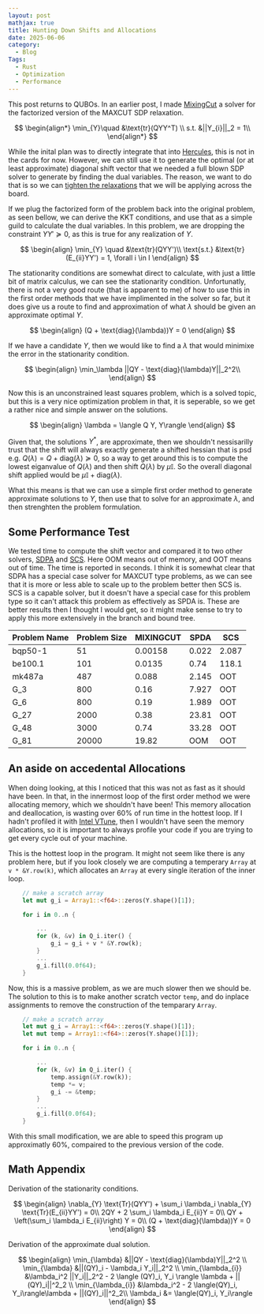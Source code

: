 ```yaml
---
layout: post
mathjax: true
title: Hunting Down Shifts and Allocations
date: 2025-06-06
category:
  - Blog
Tags:
  - Rust
  - Optimization
  - Performance
---
```


This post returns to QUBOs. In an earlier post, I made [MixingCut](https://github.com/DKenefake/MixingCut) a solver for the factorized version of the MAXCUT SDP relaxation. 

$$
\begin{align*}
\min_{Y}\quad &\text{tr}(QYY^T) \\
s.t. &||Y_{i}||_2 = 1\\
\end{align*}
$$

While the inital plan was to directly integrate that into [Hercules](https://github.com/DKenefake/hercules/), this is not in the cards for now. However, we can still use it to generate the optimal (or at least approximate) diagonal shift vector that we needed a full blown SDP solver to generate by finding the dual variables. The reason, we want to do that is so we can [tighten the relaxations](https://dkenefake.github.io/blog/bb5) that we will be applying across the board. 

If we plug the factorized form of the problem back into the original problem, as seen bellow, we can derive the KKT conditions, and use that as a simple guild to calculate the dual variables. In this problem, we are dropping the constraint $YY' \succeq 0$, as this is true for any realization of $Y$.

$$
\begin{align}
    \min_{Y} \quad &\text{tr}(QYY')\\
    \text{s.t.} &\text{tr}(E_{ii}YY') = 1, \forall i \in I
\end{align}
$$

The stationarity conditions are somewhat direct to calculate, with just a little bit of matrix calculus, we can see the stationarity condition. Unfortunatly, there is not a very good route (that is apparent to me) of how to use this in the first order methods that we have implimented in the solver so far, but it does give us a route to find and approximation of what $\lambda$ should be given an approximate optimal $Y$.

$$
\begin{align}
    (Q + \text{diag}(\lambda))Y = 0
\end{align}
$$

If we have a candidate $Y$, then we would like to find a $\lambda$ that would minimixe the error in the stationarity condition.

$$
\begin{align}
    \min_\lambda ||QY - \text{diag}(\lambda)Y||_2^2\\
\end{align}
$$

Now this is an unconstrained least squares problem, which is a solved topic, but this is a very nice optimization problem in that, it is seperable, so we get a rather nice and simple answer on the solutions.

$$
\begin{align}
    \lambda =  \langle Q Y, Y\rangle
\end{align}
$$

Given that, the solutions $Y^*$, are approximate, then we shouldn't nessisarilly trust that the shift will always exactly generate a shifted hessian that is psd e.g. $Q(\lambda) = Q + \text{diag}(\lambda) \succeq 0$, so a way to get around this is to compute the lowest eiganvalue of $Q(\lambda)$ and then shift $Q(\lambda)$ by $\mu \mathbb{I}$. So the overall diagonal shift applied would be $\mu \mathbb{I} + \text{diag}(\lambda)$.

What this means is that we can use a simple first order method to generate approximate solutions to $Y$, then use that to solve for an approximate $\lambda$, and then strenghten the problem formulation.

## Some Performance Test

We tested time to compute the shift vector and compared it to two other solvers, [SDPA](https://sdpa.sourceforge.net/) and [SCS](https://www.cvxgrp.org/scs/). Here OOM means out of memory, and OOT means out of time. The time is reported in seconds. I think it is somewhat clear that SDPA has a special case solver for MAXCUT type problems, as we can see that it is more or less able to scale up to the problem better then SCS is. SCS is a capable solver, but it doesn't have a special case for this problem type so it can't attack this problem as effectively as SPDA is. These are better results then I thought I would get, so it might make sense to try to apply this more extensively in the branch and bound tree.

| Problem Name | Problem Size | MIXINGCUT | SPDA  | SCS   |
|--------------|--------------|-----------|-------|-------|
| bqp50-1      | 51           | 0.00158   | 0.022 | 2.087 |
| be100.1      | 101          | 0.0135    | 0.74  | 118.1 |
| mk487a       | 487          | 0.088     | 2.145 | OOT   |
| G_3          | 800          | 0.16      | 7.927 | OOT   |
| G_6          | 800          | 0.19      | 1.989 | OOT   |
| G_27         | 2000         | 0.38      | 23.81 | OOT   |
| G_48         | 3000         | 0.74      | 33.28 | OOT   |
| G_81         | 20000        | 19.82     | OOM   | OOT   |


## An aside on accedental Allocations

When doing looking, at this I noticed that this was not as fast as it should have been. In that, in the innermost loop of the first order method we were allocating memory, which we shouldn't have been! This memory allocation and deallocation, is wasting over 60% of run time in the hottest loop. If I hadn't profiled it with [Intel VTune](https://www.intel.com/content/www/us/en/developer/tools/oneapi/vtune-profiler.html), then I wouldn't have seen the memory allocations, so it is important to always profile your code if you are trying to get every cycle out of your machine.

This is the hottest loop in the program. It might not seem like there is any problem here, but if you look closely we are computing a temperary ```Array``` at ```v * &Y.row(k)```, which allocates an ```Array``` at every single iteration of the inner loop.  

```rust
    // make a scratch array
    let mut g_i = Array1::<f64>::zeros(Y.shape()[1]);

    for i in 0..n {

        ...
        for (k, &v) in Q_i.iter() {
            g_i = g_i + v * &Y.row(k);
        }
        ...
        g_i.fill(0.0f64);
    }
```

Now, this is a massive problem, as we are much slower then we should be. The solution to this is to make another scratch vector ```temp```, and do inplace assignments to remove the construction of the temparary ```Array```.

```rust
    // make a scratch array
    let mut g_i = Array1::<f64>::zeros(Y.shape()[1]);
    let mut temp = Array1::<f64>::zeros(Y.shape()[1]);

    for i in 0..n {

        ...
        for (k, &v) in Q_i.iter() {
            temp.assign(&Y.row(k));
            temp *= v;
            g_i -= &temp;
        }
        ...
        g_i.fill(0.0f64);
    }
```

With this small modification, we are able to speed this program up approximatly 60%, compaired to the previous version of the code. 

## Math Appendix

Derivation of the stationarity conditions.

$$
\begin{align}
    \nabla_{Y} \text{Tr}(QYY') + \sum_i \lambda_i \nabla_{Y} \text{Tr}(E_{ii}YY') = 0\\
    2QY + 2 \sum_i \lambda_i E_{ii}Y = 0\\
    QY + \left(\sum_i \lambda_i E_{ii}\right) Y = 0\\
    (Q + \text{diag}(\lambda))Y = 0
\end{align}
$$

Derivation of the approximate dual solution.

$$
\begin{align}
    \min_{\lambda} &||QY - \text{diag}(\lambda)Y||_2^2 \\
    \min_{\lambda} &||(QY)_i - \lambda_i Y_i||_2^2 \\
    \min_{\lambda_{i}} &\lambda_i^2 ||Y_i||_2^2  - 2 \langle (QY)_i, Y_i \rangle \lambda + ||(QY)_i||^2_2 \\
    \min_{\lambda_{i}} &\lambda_i^2  - 2 \langle(QY)_i, Y_i\rangle\lambda + ||(QY)_i||^2_2\\
    \lambda_i &= \langle(QY)_i, Y_i\rangle
\end{align}
$$

